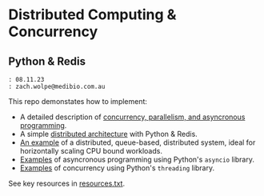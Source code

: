 # Distributed Computing & Concurrency
## Python & Redis

```
: 08.11.23
: zach.wolpe@medibio.com.au
```

This repo demonstates how to implement:
- A detailed description of [concurrency, parallelism, and asyncronous programming](https://github.com/ZachWolpe/Distributed-Computing-and-Concurrency-in-Python/blob/main/concurrency.md).
- A simple [distributed architecture](https://github.com/ZachWolpe/Distributed-Computing-and-Concurrency-in-Python/blob/main/distributed_computing.md) with Python & Redis.
- [An example](https://github.com/ZachWolpe/Distributed-Computing-and-Concurrency-in-Python/tree/main/distributed-computation) of a distributed, queue-based, distributed system, ideal for horizontally scaling CPU bound workloads.
- [Examples](https://github.com/ZachWolpe/Distributed-Computing-and-Concurrency-in-Python/blob/main/code/asyncIO.py) of asyncronous programming using Python's `asyncio` library.
- [Examples](https://github.com/ZachWolpe/Distributed-Computing-and-Concurrency-in-Python/tree/main/code) of concurrency using Python's `threading` library.

See key resources in [resources.txt](https://github.com/ZachWolpe/Distributed-Computing-and-Concurrency-in-Python/blob/main/resources.txt).



